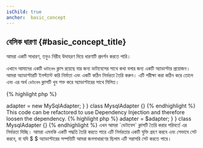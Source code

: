 ```yaml
---
isChild: true
anchor:  basic_concept
---
```


## বেসিক ধারণা  {#basic_concept_title}

আমরা একটি সাধারণ, তবুও নিরীহ উদাহরণ দিয়ে ধারণাটি প্রদর্শন করতে পারি।

এখানে আমাদের একটি `ডাটাবেস` ক্লাস রয়েছে যার জন্য ডাটাবেসের সাথে কথা বলার জন্য একটি অ্যাডাপ্টার প্রয়োজন। আমরা অ্যাডাপ্টারটি ইনস্ট্যান্ট করি
নির্মাতা এবং একটি কঠিন নির্ভরতা তৈরি করুন। এটি পরীক্ষা করা কঠিন করে তোলে এবং এর অর্থ `ডেটাবেস` ক্লাসটি খুব শক্ত করে
অ্যাডাপ্টারের সাথে মিলিত।

{% highlight php %}
<?php
namespace Database;

class Database
{
    protected $adapter;

    public function __construct()
    {
        $this->adapter = new MySqlAdapter;
    }
}

class MysqlAdapter {}
{% endhighlight %}

This code can be refactored to use Dependency Injection and therefore loosen the dependency.

{% highlight php %}
<?php
namespace Database;

class Database
{
    protected $adapter;

    public function __construct(MySqlAdapter $adapter)
    {
        $this->adapter = $adapter;
    }
}

class MysqlAdapter {}
{% endhighlight %}



এখন আমরা `ডেটাবেস` ক্লাসটি তৈরি করার পরিবর্তে এর নির্ভরতা দিচ্ছি। আমরা এমনকি একটি পদ্ধতি তৈরি করতে পারে
এটি নির্ভরতার একটি যুক্তি গ্রহণ করবে এবং সেভাবে সেট করবে, বা যদি $ $ অ্যাডাপ্টারের সম্পত্তিটি আমরা জনসাধারণের ছিলাম
এটি সরাসরি সেট করতে পারে। 

